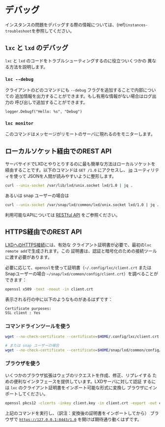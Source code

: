 # デバッグ
インスタンスの問題をデバッグする際の情報については、{ref}`instances-troubleshoot`を参照してください。

## `lxc` と `lxd` のデバッグ

`lxc` と `lxd` のコードをトラブルシューティングするのに役立ついくつかの
異なる方法を説明します。

### `lxc --debug`

クライアントのどのコマンドにも `--debug` フラグを追加することで内部についての
追加情報を出力することができます。もし有用な情報がない場合はログ出力の
呼び出しで追加することができます。

    logger.Debugf("Hello: %s", "Debug")

### `lxc monitor`

このコマンドはメッセージがリモートのサーバに現れるのをモニターします。

## ローカルソケット経由でのREST API

サーバサイドでLXDとやりとりするのに最も簡単な方法はローカルソケットを
経由することです。以下のコマンドは `GET /1.0` にアクセスし、
[jq](https://stedolan.github.io/jq/tutorial/) ユーティリティを使って
JSONを人間が読みやすいように整形します。

```bash
curl --unix-socket /var/lib/lxd/unix.socket lxd/1.0 | jq .
```

あるいは snap ユーザーの場合は

```bash
curl --unix-socket /var/snap/lxd/common/lxd/unix.socket lxd/1.0 | jq .
```

利用可能なAPIについては [RESTful API](rest-api.md) をご参照ください。

## HTTPS経由でのREST API

[LXDへのHTTPS接続](security.md)には、有効な
クライアント証明書が必要で、最初の`lxc remote add`で生成されます。この
証明書は、認証と暗号化のための接続ツールに渡す必要があります。

必要に応じて、`openssl`を使って証明書（`~/.config/lxc/client.crt`
またはSnapユーザーの場合 `~/snap/lxd/common/config/client.crt`）を調べることができます：

```bash
openssl x509 -text -noout -in client.crt
```

表示される行の中に以下のようなものがあるはずです：

    Certificate purposes:
    SSL client : Yes


### コマンドラインツールを使う

```bash
wget --no-check-certificate --certificate=$HOME/.config/lxc/client.crt --private-key=$HOME/.config/lxc/client.key -qO - https://127.0.0.1:8443/1.0

# または snap ユーザーの場合
wget --no-check-certificate --certificate=$HOME/snap/lxd/common/config/client.crt --private-key=$HOME/snap/lxd/common/config/client.key -qO - https://127.0.0.1:8443/1.0
```

### ブラウザを使う

いくつかのブラウザ拡張はウェブのリクエストを作成、修正、リプレイする
ための便利なインタフェースを提供しています。LXDサーバに対して認証
するには `lxc` のクライアント証明書をインポート可能な形式に変換し
ブラウザにインポートしてください。

```bash
openssl pkcs12 -clcerts -inkey client.key -in client.crt -export -out client.pfx
```

上記のコマンドを実行し、（訳注：変換後の証明書をインポートしてから）
ブラウザで [`https://127.0.0.1:8443/1.0`](https://127.0.0.1:8443/1.0) を開けば期待通り動くはずです。
